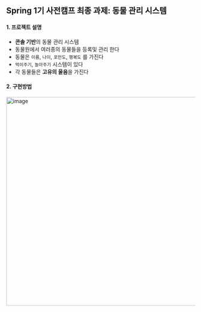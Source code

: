 ## Spring 1기 사전캠프 최종 과제: 동물 관리 시스템
#### 1. 프로젝트 설명
* **콘솔 기반**의 동물 관리 시스템
* 동물원에서 여러종의 동물들을 등록및 관리 한다
* 동물은 `이름`, `나이`, `포만도`, `행복도` 를 가진다 
* `먹이주기`, `놀아주기` 시스템이 있다
* 각 동물들은 **고유의 울음**을 가진다

#### 2. 구현방법

<img width="1790" height="556" alt="image" src="https://github.com/user-attachments/assets/0e04aa8e-0163-453b-9fdd-3fc159ebcd3d" />
